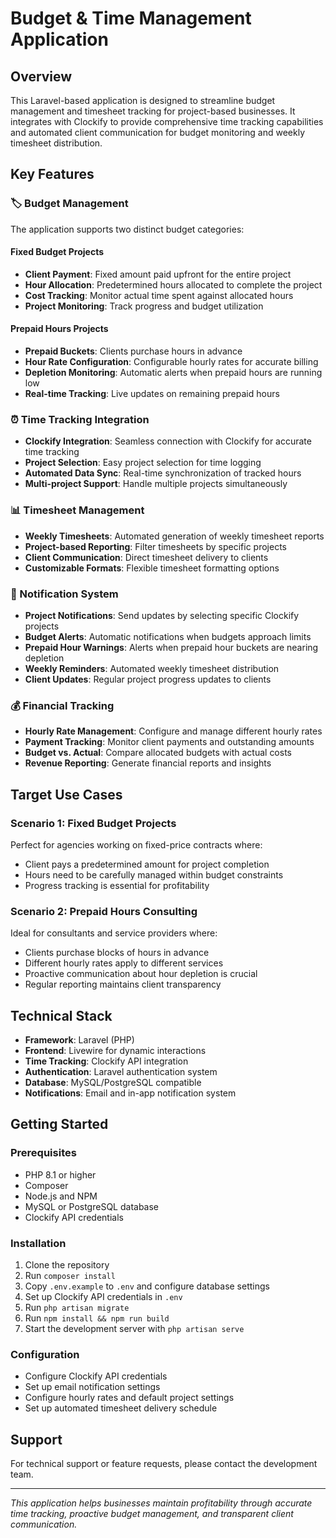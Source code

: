 # Budget & Time Management Application

## Overview

This Laravel-based application is designed to streamline budget management and timesheet tracking for project-based businesses. It integrates with Clockify to provide comprehensive time tracking capabilities and automated client communication for budget monitoring and weekly timesheet distribution.

## Key Features

### 🏷️ Budget Management
The application supports two distinct budget categories:

#### Fixed Budget Projects
- **Client Payment**: Fixed amount paid upfront for the entire project
- **Hour Allocation**: Predetermined hours allocated to complete the project
- **Cost Tracking**: Monitor actual time spent against allocated hours
- **Project Monitoring**: Track progress and budget utilization

#### Prepaid Hours Projects
- **Prepaid Buckets**: Clients purchase hours in advance
- **Hour Rate Configuration**: Configurable hourly rates for accurate billing
- **Depletion Monitoring**: Automatic alerts when prepaid hours are running low
- **Real-time Tracking**: Live updates on remaining prepaid hours

### ⏰ Time Tracking Integration
- **Clockify Integration**: Seamless connection with Clockify for accurate time tracking
- **Project Selection**: Easy project selection for time logging
- **Automated Data Sync**: Real-time synchronization of tracked hours
- **Multi-project Support**: Handle multiple projects simultaneously

### 📊 Timesheet Management
- **Weekly Timesheets**: Automated generation of weekly timesheet reports
- **Project-based Reporting**: Filter timesheets by specific projects
- **Client Communication**: Direct timesheet delivery to clients
- **Customizable Formats**: Flexible timesheet formatting options

### 🔔 Notification System
- **Project Notifications**: Send updates by selecting specific Clockify projects
- **Budget Alerts**: Automatic notifications when budgets approach limits
- **Prepaid Hour Warnings**: Alerts when prepaid hour buckets are nearing depletion
- **Weekly Reminders**: Automated weekly timesheet distribution
- **Client Updates**: Regular project progress updates to clients

### 💰 Financial Tracking
- **Hourly Rate Management**: Configure and manage different hourly rates
- **Payment Tracking**: Monitor client payments and outstanding amounts
- **Budget vs. Actual**: Compare allocated budgets with actual costs
- **Revenue Reporting**: Generate financial reports and insights

## Target Use Cases

### Scenario 1: Fixed Budget Projects
Perfect for agencies working on fixed-price contracts where:
- Client pays a predetermined amount for project completion
- Hours need to be carefully managed within budget constraints
- Progress tracking is essential for profitability

### Scenario 2: Prepaid Hours Consulting
Ideal for consultants and service providers where:
- Clients purchase blocks of hours in advance
- Different hourly rates apply to different services
- Proactive communication about hour depletion is crucial
- Regular reporting maintains client transparency

## Technical Stack
- **Framework**: Laravel (PHP)
- **Frontend**: Livewire for dynamic interactions
- **Time Tracking**: Clockify API integration
- **Authentication**: Laravel authentication system
- **Database**: MySQL/PostgreSQL compatible
- **Notifications**: Email and in-app notification system

## Getting Started

### Prerequisites
- PHP 8.1 or higher
- Composer
- Node.js and NPM
- MySQL or PostgreSQL database
- Clockify API credentials

### Installation
1. Clone the repository
2. Run `composer install`
3. Copy `.env.example` to `.env` and configure database settings
4. Set up Clockify API credentials in `.env`
5. Run `php artisan migrate`
6. Run `npm install && npm run build`
7. Start the development server with `php artisan serve`

### Configuration
- Configure Clockify API credentials
- Set up email notification settings
- Configure hourly rates and default project settings
- Set up automated timesheet delivery schedule

## Support
For technical support or feature requests, please contact the development team.

---

*This application helps businesses maintain profitability through accurate time tracking, proactive budget management, and transparent client communication.*